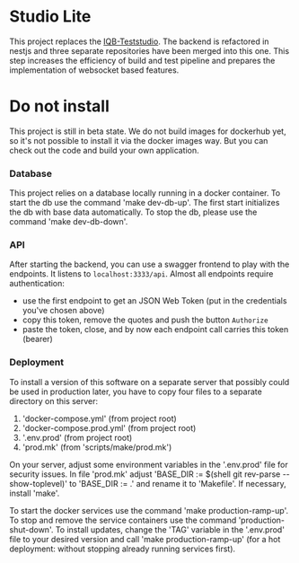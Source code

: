 # Studio Lite

This project replaces the [IQB-Teststudio](https://github.com/iqb-berlin/teststudio-lite-setup#readme). The backend is refactored in nestjs and three separate repositories have been merged into this one. This step increases the efficiency of build and test pipeline and prepares the implementation of websocket based features.

# Do not install
This project is still in beta state. We do not build images for dockerhub yet, so it's not possible to install it via the docker images way. But you can check out the code and build your own application.

### Database
This project relies on a database locally running in a docker container. To start the db use the command 'make dev-db-up'. The first start initializes the db with base data automatically. To stop the db, please use the command 'make dev-db-down'.

### API
After starting the backend, you can use a swagger frontend to play with the endpoints. It listens to `localhost:3333/api`. Almost all endpoints require authentication:
* use the first endpoint to get an JSON Web Token (put in the credentials you've chosen above)
* copy this token, remove the quotes and push the button `Authorize`
* paste the token, close, and by now each endpoint call carries this token (bearer)

### Deployment
To install a version of this software on a separate server that possibly could be used in production later, you have to copy four files to a separate directory on this server:
1. 'docker-compose.yml' (from project root)
2. 'docker-compose.prod.yml' (from project root)
3. '.env.prod' (from project root)
4. 'prod.mk' (from 'scripts/make/prod.mk')

On your server, adjust some environment variables in the '.env.prod' file for security issues. In file 'prod.mk' adjust 'BASE_DIR := $(shell git rev-parse --show-toplevel)' to 'BASE_DIR := .' and rename it to 'Makefile'. If necessary, install 'make'.

To start the docker services use the command 'make production-ramp-up'. To stop and remove the service containers use the command 'production-shut-down'.
To install updates, change the 'TAG' variable in the '.env.prod' file to your desired version and call 'make production-ramp-up' (for a hot deployment: without stopping already running services first).
